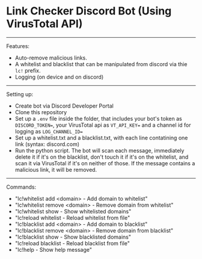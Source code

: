 # Link Checker Discord Bot (Using VirusTotal API)

----------------------------------------
Features: 
- Auto-remove malicious links.  
- A whitelist and blacklist that can be manipulated from discord via thie `lc!` prefix.  
- Logging (on device and on discord)
----------------------------------------
Setting up:  
- Create bot via Discord Developer Portal
- Clone this repository
- Set up a `.env` file inside the folder, that includes your bot's token as `DISCORD_TOKEN=`, your VirusTotal api as `VT_API_KEY=` and a channel id for logging as `LOG_CHANNEL_ID=`  
- Set up a whitelist.txt and a blacklist.txt, with each line contatining one link (syntax: discord.com)  
- Run the python script. The bot will scan each message, immediately delete it if it's on the blacklist, don't touch it if it's on the whitelist, and scan it via VirusTotal if it's on neither of those. If the message contains a malicious link, it will be removed.  
----------------------------------------
Commands:
- "lc!whitelist add \<domain>    - Add domain to whitelist"  
- "lc!whitelist remove \<domain> - Remove domain from whitelist"  
- "lc!whitelist show            - Show whitelisted domains"  
- "lc!reload whitelist          - Reload whitelist from file"  
- "lc!blacklist add \<domain>    - Add domain to blacklist"  
- "lc!blacklist remove \<domain> - Remove domain from blacklist"  
- "lc!blacklist show            - Show blacklisted domains"  
- "lc!reload blacklist          - Reload blacklist from file"  
- "lc!help                      - Show help message"  
  
